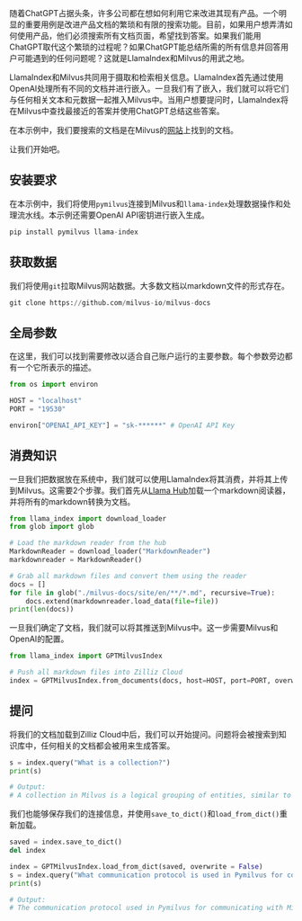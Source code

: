 随着ChatGPT占据头条，许多公司都在想如何利用它来改进其现有产品。一个明显的重要用例是改进产品文档的繁琐和有限的搜索功能。目前，如果用户想弄清如何使用产品，他们必须搜索所有文档页面，希望找到答案。如果我们能用ChatGPT取代这个繁琐的过程呢？如果ChatGPT能总结所需的所有信息并回答用户可能遇到的任何问题呢？这就是LlamaIndex和Milvus的用武之地。

LlamaIndex和Milvus共同用于摄取和检索相关信息。LlamaIndex首先通过使用OpenAI处理所有不同的文档并进行嵌入。一旦我们有了嵌入，我们就可以将它们与任何相关文本和元数据一起推入Milvus中。当用户想要提问时，LlamaIndex将在Milvus中查找最接近的答案并使用ChatGPT总结这些答案。

在本示例中，我们要搜索的文档是在Milvus的[网站](milvus.io/docs)上找到的文档。

让我们开始吧。

安装要求
-----------------------

在本示例中，我们将使用`pymilvus`连接到Milvus和`llama-index`处理数据操作和处理流水线。本示例还需要OpenAI API密钥进行嵌入生成。

```python
pip install pymilvus llama-index

```

获取数据
-----------------

我们将使用`git`拉取Milvus网站数据。大多数文档以markdown文件的形式存在。

```python
git clone https://github.com/milvus-io/milvus-docs

```

全局参数
-----------------

在这里，我们可以找到需要修改以适合自己账户运行的主要参数。每个参数旁边都有一个它所表示的描述。

```python
from os import environ

HOST = "localhost"
PORT = "19530" 

environ["OPENAI_API_KEY"] = "sk-******" # OpenAI API Key

```

消费知识
----

一旦我们把数据放在系统中，我们就可以使用LlamaIndex将其消费，并将其上传到Milvus。这需要2个步骤。我们首先从[Llama Hub](https://llamahub.ai)加载一个markdown阅读器，并将所有的markdown转换为文档。

```python
from llama_index import download_loader
from glob import glob

# Load the markdown reader from the hub
MarkdownReader = download_loader("MarkdownReader")
markdownreader = MarkdownReader()

# Grab all markdown files and convert them using the reader
docs = []
for file in glob("./milvus-docs/site/en/**/*.md", recursive=True):
    docs.extend(markdownreader.load_data(file=file))
print(len(docs))

```

一旦我们确定了文档，我们就可以将其推送到Milvus中。这一步需要Milvus和OpenAI的配置。

```python
from llama_index import GPTMilvusIndex

# Push all markdown files into Zilliz Cloud
index = GPTMilvusIndex.from_documents(docs, host=HOST, port=PORT, overwrite=True)

```

提问
--

将我们的文档加载到Zilliz Cloud中后，我们可以开始提问。问题将会被搜索到知识库中，任何相关的文档都会被用来生成答案。

```python
s = index.query("What is a collection?")
print(s)

# Output:
# A collection in Milvus is a logical grouping of entities, similar to a table in a relational database management system (RDBMS). It is used to store and manage entities.

```

我们也能够保存我们的连接信息，并使用`save_to_dict()`和`load_from_dict()`重新加载。

```python
saved = index.save_to_dict()
del index

index = GPTMilvusIndex.load_from_dict(saved, overwrite = False)
s = index.query("What communication protocol is used in Pymilvus for commicating with Milvus?")
print(s)

# Output:
# The communication protocol used in Pymilvus for communicating with Milvus is gRPC.

```
